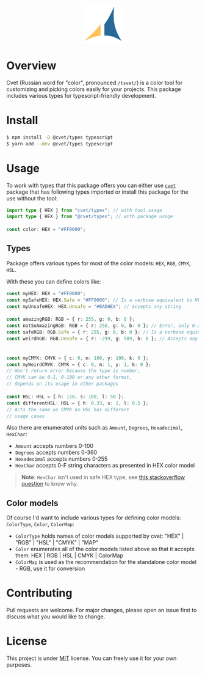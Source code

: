 <p align="center">
  <img alt="cvet" src="public/cvet.svg" width="100" />
</p>

# Overview

Cvet (Russian word for "color", pronounced `/tsvet/`) is a color tool for
customizing and picking colors easily for your projects. This package
includes various types for typescript-friendly development.

# Install

```bash
$ npm install -D @cvet/types typescript
$ yarn add --dev @cvet/types typescript
```

# Usage

To work with types that this package offers you can either use [`cvet`](https://www.npmjs.com/package/cvet)
package that has following types imported or install this package for the use without the tool:

```ts
import type { HEX } from "cvet/types"; // with tool usage
import type { HEX } from "@cvet/types"; // with package usage

const color: HEX = "#FF0000";
```

## Types

Package offers various types for most of the color models: `HEX`, `RGB`, `CMYK`, `HSL`.

With these you can define colors like:

```ts
const myHEX: HEX = "#FF0000";
const mySafeHEX: HEX.Safe = "#FF0000"; // Is a verbose equivalent to HEX type
const myUnsafeHEX: HEX.Unsafe = "#BADHEX"; // Accepts any string

const amazingRGB: RGB = { r: 255, g: 0, b: 0 };
const notSoAmazingRGB: RGB = { r: 256, g: 0, b: 0 }; // Error, only 0-255
const safeRGB: RGB.Safe = { r: 255, g: 0, b: 0 }; // Is a verbose equivalent to RGB type
const weirdRGB: RGB.Unsafe = { r: -299, g: 989, b: 0 }; // Accepts any numbers


const myCMYK: CMYK = { c: 0, m: 100, y: 100, k: 0 };
const myWeirdCMYK: CMYK = { c: 0, m: 1, y: 1, k: 0 };
// Won't return error because the type is number,
// CMYK can be 0-1, 0-100 or any other format,
// depends on its usage in other packages

const HSL: HSL = { h: 120, s: 100, l: 50 };
const differentHSL: HSL = { h: 0.33, s: 1, l: 0.5 };
// Acts the same as CMYK as HSL has different
// usage cases
```

Also there are enumerated units such as `Amount`, `Degrees`, `Hexadecimal`, `HexChar`:
- `Amount` accepts numbers 0-100
- `Degrees` accepts numbers 0-360
- `Hexadecimal` accepts numbers 0-255
- `HexChar` accepts 0-F string characters as presented in HEX color model

> **Note**: `HexChar` isn't used in safe HEX type, see [this stackoverflow question](https://stackoverflow.com/questions/68766792) to know why.

## Color models

Of course I'd want to include various types for defining color models: `ColorType`, `Color`, `ColorMap`:
- `ColorType` holds names of color models supported by cvet: "HEX" | "RGB" | "HSL" | "CMYK" | "MAP"
- `Color` enumerates all of the color models listed above so that it accepts them: HEX | RGB | HSL | CMYK | ColorMap
- `ColorMap` is used as the recommendation for the standalone color model - RGB, use it for conversion

# Contributing

Pull requests are welcome. For major changes, please open an issue first to discuss what you would like to change.

# License

This project is under [MIT](https://choosealicense.com/licenses/mit/) license. You can freely use it for your own purposes.